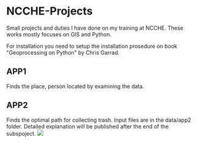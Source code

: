 # NCCHE-Projects
Small projects and duties I have done on my training at NCCHE. These works mostly focuses on GIS and Python.

For installation you need to setup the installation prosedure on book "Geoprocessing on Python" by Chris Garrad.

## APP1
Finds the place, person located by examining the data.

## APP2
Finds the optimal path for collecting trash. Input files are in the data/app2 folder. Detailed explanation will be published after the end of the subspoject.
![](image.png)
